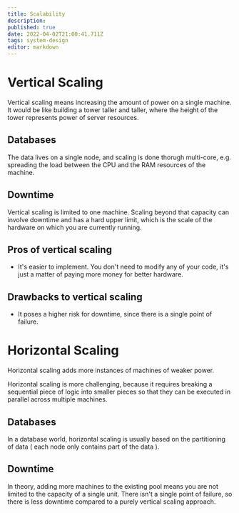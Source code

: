 ```yaml
---
title: Scalability
description: 
published: true
date: 2022-04-02T21:00:41.711Z
tags: system-design
editor: markdown
---
```


# Vertical Scaling
Vertical scaling means increasing the amount of power on a single machine. It would be like building a tower taller and taller, where the height of the tower represents power of server resources.

## Databases
The data lives on a single node, and scaling is done thorugh multi-core, e.g. spreading the load between the CPU and the RAM resources of the machine.

## Downtime 
Vertical scaling is limited to one machine. Scaling beyond that capacity can involve downtime and has a hard upper limit, which is the scale of the hardware on which you are currently running.
## Pros of vertical scaling
* It's easier to implement. You don't need to modify any of your code, it's just a matter of paying more money for better hardware.
## Drawbacks to vertical scaling
* It poses a higher risk for downtime, since there is a single point of failure. 

# Horizontal Scaling
Horizontal scaling adds more instances of machines of weaker power. 

Horizontal scaling is more challenging, because it requires breaking a sequential piece of logic into smaller pieces so that they can be executed in parallel across multiple machines. 


## Databases
In a database world, horizontal scaling is usually based on the partitioning of data ( each node only contains part of the data ).
## Downtime
In theory, adding more machines to the existing pool means you are not limited to the capacity of a single unit. There isn't a single point of failure, so there is less downtime compared to a purely vertical scaling approach.


